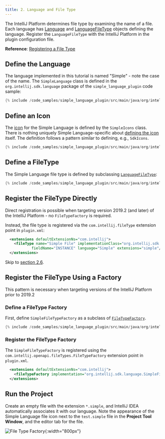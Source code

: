 ```yaml
---
title: 2. Language and File Type
---
```

<!-- Copyright 2000-2020 JetBrains s.r.o. and other contributors. Use of this source code is governed by the Apache 2.0 license that can be found in the LICENSE file. -->

The IntelliJ Platform determines file type by examining the name of a file.
Each language has [Language](upsource:///platform/core-api/src/com/intellij/lang/Language.java) and [LanguageFileType](upsource:///platform/core-api/src/com/intellij/openapi/fileTypes/LanguageFileType.java) objects defining the language.
Register the `LanguageFileType` with the IntelliJ Platform in the plugin configuration file.

**Reference**: [Registering a File Type](/reference_guide/custom_language_support/registering_file_type.md)

## Define the Language
The language implemented in this tutorial is named "Simple" - note the case of the name.
The `SimpleLanguage` class is defined in the `org.intellij.sdk.language` package of the `simple_language_plugin` code sample:

```java
{% include /code_samples/simple_language_plugin/src/main/java/org/intellij/sdk/language/SimpleLanguage.java %}
```

## Define an Icon
The [icon](https://github.com/JetBrains/intellij-sdk-code-samples/blob/master/simple_language_plugin/src/main/resources/icons/jar-gray.png) for the Simple Language is defined by the `SimpleIcons` class.
There is nothing uniquely Simple Language-specific about [defining the icon](/reference_guide/work_with_icons_and_images.md) itself.
The definition follows a pattern similar to defining, e.g., `SdkIcons`.

```java
{% include /code_samples/simple_language_plugin/src/main/java/org/intellij/sdk/language/SimpleIcons.java %}
```

## Define a FileType
The Simple Language file type is defined by subclassing [`LanguageFileType`](upsource:///platform/core-api/src/com/intellij/openapi/fileTypes/LanguageFileType.java):

```java
{% include /code_samples/simple_language_plugin/src/main/java/org/intellij/sdk/language/SimpleFileType.java %}
```

## Register the FileType Directly
Direct registration is possible when targeting version 2019.2 (and later) of the IntelliJ Platform - no `FileTypeFactory` is required.

Instead, the file type is registered via the `com.intellij.fileType` extension point in `plugin.xml`:

```xml
  <extensions defaultExtensionNs="com.intellij">
    <fileType name="Simple File" implementationClass="org.intellij.sdk.language.SimpleFileType"
            fieldName="INSTANCE" language="Simple" extensions="simple"/>
  </extensions>
```

Skip to [section 2.6](#run-the-project).

## Register the FileType Using a Factory
This pattern is necessary when targeting versions of the IntelliJ Platform prior to 2019.2

### Define a FileType Factory
First, define `SimpleFileTypeFactory` as a subclass of [`FileTypeFactory`](upsource:///platform/platform-api/src/com/intellij/openapi/fileTypes/FileTypeFactory.java).

```java
{% include /code_samples/simple_language_plugin/src/main/java/org/intellij/sdk/language/SimpleFileTypeFactory.java %}
```

### Register the FileType Factory
The `SimpleFileTypeFactory` is registered using the `com.intellij.openapi.fileTypes.FileTypeFactory` extension point in `plugin.xml`.

```xml
  <extensions defaultExtensionNs="com.intellij">
    <fileTypeFactory implementation="org.intellij.sdk.language.SimpleFileTypeFactory"/>
  </extensions>
```

## Run the Project
Create an empty file with the extension `*.simple`, and IntelliJ IDEA automatically associates it with our language.
Note the appearance of the Simple Language file icon next to the `test.simple` file in the **Project Tool Window**, and the editor tab for the file.

![File Type Factory](img/file_type_factory.png){:width="800px"}
